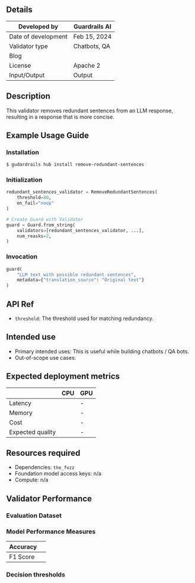 ## Details

| Developed by | Guardrails AI |
| --- | --- |
| Date of development | Feb 15, 2024 |
| Validator type | Chatbots, QA |
| Blog |  |
| License | Apache 2 |
| Input/Output | Output |

## Description

This validator removes redundant sentences from an LLM response, resulting in a response that is more concise.

## Example Usage Guide

### Installation

```bash
$ gudardrails hub install remove-redundant-sentences
```

### Initialization

```python
redundant_sentences_validator = RemoveRedundantSentences(
	threshold=80,
	on_fail="noop"
)

# Create Guard with Validator
guard = Guard.from_string(
    validators=[redundant_sentences_validator, ...],
    num_reasks=2,
)
```

### Invocation

```python
guard(
    "LLM text with possible redundant sentences",
    metadata={"translation_source": "Original text"}
)
```

## API Ref

- `threshold`: The threshold used for matching redundancy.

## Intended use

- Primary intended uses: This is useful while building chatbots / QA bots.
- Out-of-scope use cases:

## Expected deployment metrics

|  | CPU | GPU |
| --- | --- | --- |
| Latency |  | - |
| Memory |  | - |
| Cost |  | - |
| Expected quality |  | - |

## Resources required

- Dependencies: `the_fuzz`
- Foundation model access keys: n/a
- Compute: n/a

## Validator Performance

### Evaluation Dataset

### Model Performance Measures

| Accuracy |  |
| --- | --- |
| F1 Score |  |

### Decision thresholds
